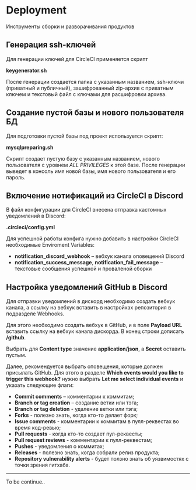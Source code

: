 # Deployment
Инструменты сборки и разворачивания продуктов

## Генерация ssh-ключей

Для генерации ключей для CircleCI применяется скрипт

**keygenerator.sh**

После генерации создается папка с указанным названием, ssh-ключи (приватный и публичный), зашифрованный zip-архив с приватным ключем и текстовый файл с ключами для расшифровки архива.

## Создание пустой базы и нового пользователя БД

Для подготовки пустой базы под проект используется скрипт:

**mysqlpreparing.sh**

Скрипт создает пустую базу с указанным названием, нового пользователя с уровнем *ALL PRIVILEGES* к этой базе.
После генерации выведет в консоль имя новой базы, имя нового пользователя и его пароль.

## Включение нотификаций из CircleCI в Discord

В файл конфигурации для CircleCI внесена отправка кастомных уведомлений в Discord:

**.circleci/config.yml**

Для успешной работы конфига нужно добавить в настройки CircleCI необходимые Enviroment Variables:

* **notification_discord_webhook** – вебхук канала оповещений Discord
* **notification_success_message**, **notification_fail_message** – текстовые сообщения успешной и проваленой сборки

## Настройка уведомлений GitHub в Discord

Для отправки уведомлений в дискорд необходимо создать вебхук канала, а ссылку на вебхук вставить в настройках репозитория в подразделе Webhooks.

Для этого необходимо создать вебхук в GitHub, и в поле **Payload URL** вставить ссылку на вебхук канала дискорда. В конец строки дописать **/github**.

Выбрать для **Content type** значение **application/json**, а **Secret** оставить пустым.

Далее, рекомендуется выбрать оповещения, которые должен присылать GitHub. Для этого в разделе **Which events would you like to trigger this webhook?** нужно выбрать **Let me select individual events** и указать следующие флаги:
* **Commit comments** – комментарии к коммитам;
* **Branch or tag creation** – создание ветки или тэга;
* **Branch or tag deletion** - удаление ветки или тэга;
* **Forks** - полезно знать, когда кто-то делает форк;
* **Issue comments** - комментарии к коммитам в пулл-реквестах во время код-ревью;
* **Pull requests** - когда кто-то создает пул-реквесты;
* **Pull request reviews** - комментарии к пулл-реквестам;
* **Pushes** - уведомления о коммитах;
* **Releases** - полезно знать, когда собрали релиз продукта;
* **Repository vulnerability alerts** - будет ползно знать об уязвимостях с точки зрения гитхаба.



---

To be continue..
